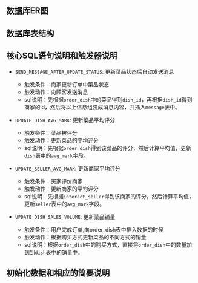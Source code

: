 ## 数据库ER图

## 数据库表结构

## 核心SQL语句说明和触发器说明
- `SEND_MESSAGE_AFTER_UPDATE_STATUS`: 更新菜品状态后自动发送消息
    - 触发条件：商家更新订单中菜品状态
    - 触发动作：向顾客发送消息
    - sql说明：先根据`order_dish`中的菜品得到`dish_id`，再根据`dish_id`得到商家的id，然后将以上信息组装成消息内容，并插入`message`表中。
    
- `UPDATE_DISH_AVG_MARK`: 更新菜品平均评分
    - 触发条件：菜品被评分
    - 触发动作：更新菜品的平均评分
    - sql说明：先根据`order_dish`得到该菜品的评分，然后计算平均值，更新`dish`表中的`avg_mark`字段。

- `UPDATE_SELLER_AVG_MARK`: 更新商家平均评分
    - 触发条件：买家评价商家
    - 触发动作：更新商家的平均评分
    - sql说明：先根据`interact_seller`得到该商家的评分，然后计算平均值，更新`seller`表中的`avg_mark`字段。

- `UPDATE_DISH_SALES_VOLUME`: 更新菜品销量
    - 触发条件：用户完成订单,向order_dish表中插入数据的时候
    - 触发动作：根据购买方式更新菜品的不同方式的销量
    - sql说明：根据`order_dish`中的购买方式，直接将`order_dish`中的数量加到到`dish`表中的销量中。

## 初始化数据和相应的简要说明

